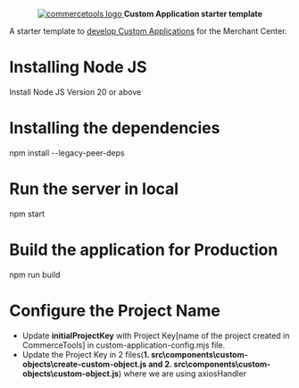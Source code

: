 <p align="center">
  <a href="https://commercetools.com/">
    <img alt="commercetools logo" src="https://unpkg.com/@commercetools-frontend/assets/logos/commercetools_primary-logo_horizontal_RGB.png">
  </a>
  <b>Custom Application starter template</b>
</p>

A starter template to [develop Custom Applications](https://docs.commercetools.com/merchant-center-customizations/custom-applications) for the Merchant Center.

# Installing Node JS

Install Node JS Version 20 or above

# Installing the dependencies

npm install --legacy-peer-deps

# Run the server in local

npm start

# Build the application for Production

npm run build

# Configure the Project Name

- Update <b>initialProjectKey</b> with Project Key[name of the project created in CommerceTools] in custom-application-config.mjs file.
- Update the Project Key in 2 files(<b>1. src\components\custom-objects\create-custom-object.js and 2. src\components\custom-objects\custom-object.js</b>) where we are using axiosHandler

